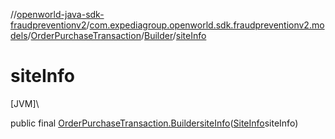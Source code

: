 //[openworld-java-sdk-fraudpreventionv2](../../../../index.md)/[com.expediagroup.openworld.sdk.fraudpreventionv2.models](../../index.md)/[OrderPurchaseTransaction](../index.md)/[Builder](index.md)/[siteInfo](site-info.md)

# siteInfo

[JVM]\

public final [OrderPurchaseTransaction.Builder](index.md)[siteInfo](site-info.md)([SiteInfo](../../-site-info/index.md)siteInfo)
